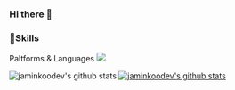 ### Hi there 👋

### 💪Skills
Paltforms & Languages
<img src="https://img.shields.io/badge/Android-3DDC84?style=flat-square&logo=Android&logoColor=white"/>

![jaminkoodev's github stats](https://github-readme-stats.vercel.app/api?username=jaminkoodev&show_icons=true)
[![jaminkoodev's github stats](https://github-readme-stats.vercel.app/api/top-langs/?username=jaminkoodev&show_icons=true&hide_border=true&title_color=004386&icon_color=004386&layout=compact)](https://github.com/jaminkoodev)
<!--
**jaminkoodev/jaminkoodev** is a ✨ _special_ ✨ repository because its `README.md` (this file) appears on your GitHub profile.

Here are some ideas to get you started:

- 🔭 I’m currently working on ...
- 🌱 I’m currently learning ...
- 👯 I’m looking to collaborate on ...
- 🤔 I’m looking for help with ...
- 💬 Ask me about ...
- 📫 How to reach me: ...
- 😄 Pronouns: ...
- ⚡ Fun fact: ...
-->
